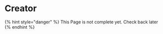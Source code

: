 # Creator

{% hint style="danger" %}
This Page is not complete yet. Check back later
{% endhint %}

